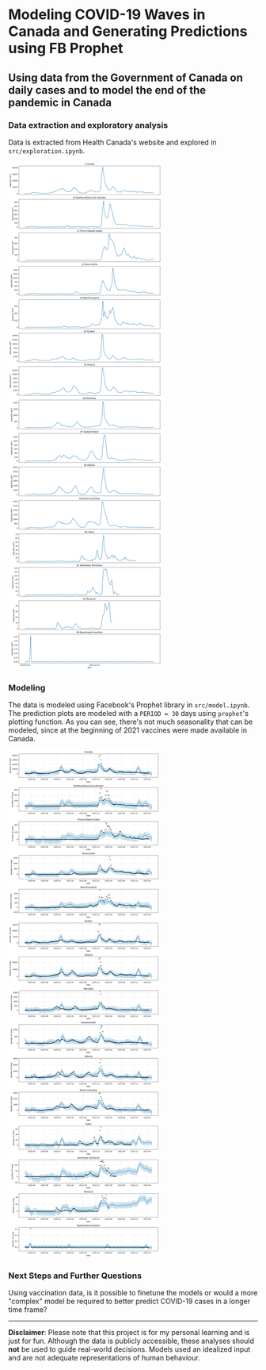 # Modeling COVID-19 Waves in Canada and Generating Predictions using FB Prophet

## Using data from the Government of Canada on daily cases and to model the end of the pandemic in Canada

### Data extraction and exploratory analysis

Data is extracted from Health Canada's website and explored in `src/exploration.ipynb`.

![COVID Waves](/docs/assets/covid_avg_wave_plot.png)

### Modeling

The data is modeled using Facebook's Prophet library in `src/model.ipynb`. The prediction plots are modeled with a `PERIOD = 30` days using `prophet`'s plotting function. As you can see, there's not much seasonality that can be modeled, since at the beginning of 2021 vaccines were made available in Canada.

![Predictions](/docs/assets/predict_plot.png)

### Next Steps and Further Questions

Using vaccination data, is it possible to finetune the models or would a more "complex" model be required to better predict COVID-19 cases in a longer time frame?

---

**Disclaimer**: Please note that this project is for my personal learning and is just for fun. Although the data is publicly accessible, these analyses should **not** be used to guide real-world decisions. Models used an idealized input and are not adequate representations of human behaviour.
